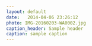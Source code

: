 ```yaml
---
layout: default
date:   2014-04-06 23:26:12
photo: IMG-20160203-WA0002.jpg
caption_header: Sample header
caption: sample caption
---
```

